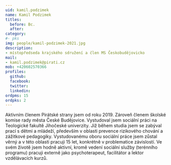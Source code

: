 ```yaml
---
uid: kamil.podzimek
name: Kamil Podzimek
titles:
  before: Bc.
  after:
category:
#- pks
img: people/kamil-podzimek-2021.jpg
description: 
- místopředseda krajského sdružení a člen MS Českobudějovicko
mail:
- kamil.podzimek@pirati.cz
mob: +420602570366
profiles:
  github:
  facebook:				
  twitter:
  linkedin:
ordpms: 15 
ordpks: 2 
---
```


Aktivním členem Pirátské strany jsem od roku 2019. Zároveň členem školské komise rady města České Budějovice. Vystudoval jsem sociální práci na Teologické fakultě Jihočeské univerzity. Již během studia jsem se zabýval prací s dětmi a mládeží, především v oblasti prevence rizikového chování a zážitkové pedagogiky. Vystudovanému oboru sociální práce jsem zůstal věrný a v této oblasti pracuji 15 let, konkrétně v problematice závislostí. Ve svém životě jsem hodně aktivní, kromě vedení sociální služby (terénního programu) pracuji externě jako psychoterapeut, facilitátor a lektor vzdělávacích kurzů.
